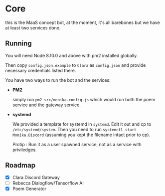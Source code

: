 # Core

this is the MaaS concept bot, at the moment, it's all barebones but we have at least two services done.

## Running

You will need Node 8.10.0 and above with pm2 installed globally.

Then copy `config.json.example` to `Clara` as `config.json` and provide necessary credentials listed there.

You have two ways to run the bot and the services:
- **PM2**

  simply run `pm2 src/monika.config.js` which would run both the poem service and the gateway service.

- **systemd**
 
  We provided a template for systemd in `systemd`. Edit it out and cp to `/etc/systemd/system`. Then you need to run `systemctl start Monika.Discord` (assuming you kept the filename intact prior to cp). 

  Protip : Run it as a user spawned service, not as a service with priviledges.

## Roadmap

- [x] Clara Discord Gateway
- [ ] Rebecca Dialogflow/Tensorflow AI
- [x] Poem Generator